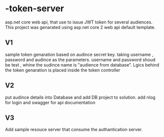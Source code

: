 # -token-server
asp.net core  web api, that use to issue JWT token for several audiences.
This project was genarated using asp.net core 2 web api default template.
## V1
sample token genaration based on audince secret key.
taking username , password and audince as the parameters.
username and password shoud be test , whine the sudince name is "audience from database".
Lgics behind the token genaration is placed inside the token controller

## V2
put audince details into Database and add DB project to solution.
add nlog for login and swagger for api documentation

## V3
Add sample resouce server that consume the authantication server. 
